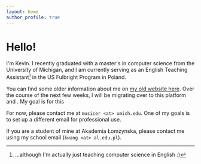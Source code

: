 ```yaml
---
layout: home
author_profile: true
---
```


<!-- Kevin remember that alt+Z is the word wrap toggle -->

# Hello! 

I'm Kevin. I recently graduated with a master's in computer science from the University of Michigan, and I am currently serving as an English Teaching Assistant[^1] in the US Fulbright Program in Poland.

You can find some older information about me on [my old website here](https://www.michiganmusicer.com/). Over the course of the next few weeks, I will be migrating over to this platform and . My goal is for this

For now, please contact me at `musicer <at> umich.edu`. One of my goals is to set up a different email for professional use.

If you are a student of mine at Akademia Łomżyńska, please contact me using my school email (`kwang <at> al.edu.pl`).

[^1]: ...although I'm actually just teaching computer science in English :)